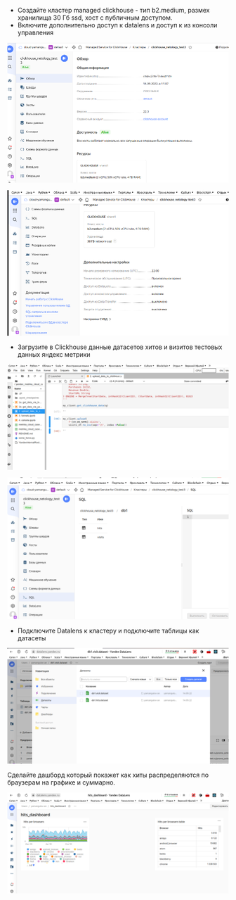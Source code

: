 - Создайте кластер managed clickhouse - тип b2.medium, размех хранилища 30 Гб ssd, хост с публичным доступом.
- Включите дополнительно доступ к datalens и доступ к из консоли управления

![](img_2.png)

![](img_3.png)

- Загрузите в Clickhouse данные датасетов хитов и визитов тестовых данных яндекс метрики

![](Screenshot.png)

![](Screenshot-1.png)


- Подключите Datalens к кластеру и подключите таблицы как датасеты

![](datasets.png)

Сделайте дашборд который покажет как хиты распределяются по браузерам на графике и суммарно.

![](dashboard.png)